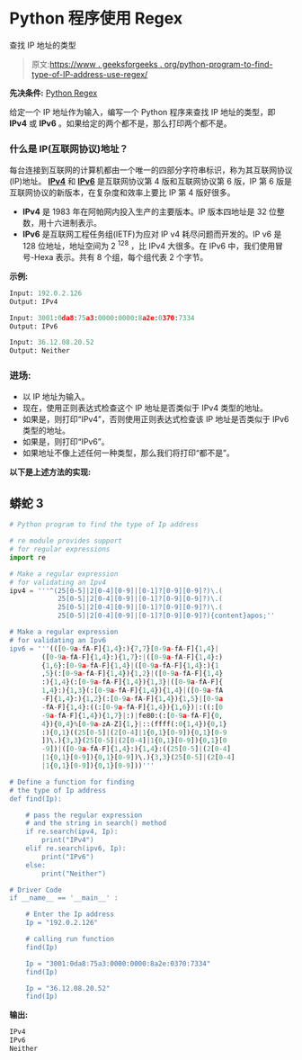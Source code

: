 # Python 程序使用 Regex

查找 IP 地址的类型

> 原文:[https://www . geeksforgeeks . org/python-program-to-find-type-of-IP-address-use-regex/](https://www.geeksforgeeks.org/python-program-to-find-the-type-of-ip-address-using-regex/)

**先决条件:** [Python Regex](https://www.geeksforgeeks.org/regular-expression-python-examples-set-1/)

给定一个 IP 地址作为输入，编写一个 Python 程序来查找 IP 地址的类型，即 **IPv4** 或 **IPv6** 。如果给定的两个都不是，那么打印两个都不是。

### **什么是 IP(互联网协议)地址？**

每台连接到互联网的计算机都由一个唯一的四部分字符串标识，称为其互联网协议(IP)地址。 [**IPv4**](https://www.geeksforgeeks.org/what-is-ipv4/) 和 [**IPv6**](https://www.geeksforgeeks.org/internet-protocol-version-6-ipv6/) 是互联网协议第 4 版和互联网协议第 6 版，IP 第 6 版是互联网协议的新版本，在复杂度和效率上要比 IP 第 4 版好很多。

*   **IPv4** 是 1983 年在阿帕网内投入生产的主要版本。IP 版本四地址是 32 位整数，用十六进制表示。
*   **IPv6** 是互联网工程任务组(IETF)为应对 IP v4 耗尽问题而开发的。IP v6 是 128 位地址，地址空间为 2 <sup>128</sup> ，比 IPv4 大很多。在 IPv6 中，我们使用冒号-Hexa 表示。共有 8 个组，每个组代表 2 个字节。

**示例:**

```py
Input: 192.0.2.126
Output: IPv4

Input: 3001:0da8:75a3:0000:0000:8a2e:0370:7334
Output: IPv6

Input: 36.12.08.20.52
Output: Neither
```

### **进场:**

*   以 IP 地址为输入。
*   现在，使用正则表达式检查这个 IP 地址是否类似于 IPv4 类型的地址。
*   如果是，则打印“IPv4”，否则使用正则表达式检查该 IP 地址是否类似于 IPv6 类型的地址。
*   如果是，则打印“IPv6”。
*   如果地址不像上述任何一种类型，那么我们将打印“都不是”。

**以下是上述方法的实现:**

## 蟒蛇 3

```py
# Python program to find the type of Ip address

# re module provides support
# for regular expressions
import re

# Make a regular expression
# for validating an Ipv4
ipv4 = '''^(25[0-5]|2[0-4][0-9]|[0-1]?[0-9][0-9]?)\.(
            25[0-5]|2[0-4][0-9]|[0-1]?[0-9][0-9]?)\.(
            25[0-5]|2[0-4][0-9]|[0-1]?[0-9][0-9]?)\.(
            25[0-5]|2[0-4][0-9]|[0-1]?[0-9][0-9]?){content}apos;''

# Make a regular expression
# for validating an Ipv6
ipv6 = '''(([0-9a-fA-F]{1,4}:){7,7}[0-9a-fA-F]{1,4}|
        ([0-9a-fA-F]{1,4}:){1,7}:|([0-9a-fA-F]{1,4}:)
        {1,6}:[0-9a-fA-F]{1,4}|([0-9a-fA-F]{1,4}:){1
        ,5}(:[0-9a-fA-F]{1,4}){1,2}|([0-9a-fA-F]{1,4}
        :){1,4}(:[0-9a-fA-F]{1,4}){1,3}|([0-9a-fA-F]{
        1,4}:){1,3}(:[0-9a-fA-F]{1,4}){1,4}|([0-9a-fA
        -F]{1,4}:){1,2}(:[0-9a-fA-F]{1,4}){1,5}|[0-9a
        -fA-F]{1,4}:((:[0-9a-fA-F]{1,4}){1,6})|:((:[0
        -9a-fA-F]{1,4}){1,7}|:)|fe80:(:[0-9a-fA-F]{0,
        4}){0,4}%[0-9a-zA-Z]{1,}|::(ffff(:0{1,4}){0,1}
        :){0,1}((25[0-5]|(2[0-4]|1{0,1}[0-9]){0,1}[0-9
        ])\.){3,3}(25[0-5]|(2[0-4]|1{0,1}[0-9]){0,1}[0
        -9])|([0-9a-fA-F]{1,4}:){1,4}:((25[0-5]|(2[0-4]
        |1{0,1}[0-9]){0,1}[0-9])\.){3,3}(25[0-5]|(2[0-4]
        |1{0,1}[0-9]){0,1}[0-9]))'''

# Define a function for finding
# the type of Ip address
def find(Ip): 

    # pass the regular expression
    # and the string in search() method
    if re.search(ipv4, Ip):
        print("IPv4")
    elif re.search(ipv6, Ip):
        print("IPv6")
    else:
        print("Neither")

# Driver Code 
if __name__ == '__main__' : 

    # Enter the Ip address
    Ip = "192.0.2.126"

    # calling run function 
    find(Ip)

    Ip = "3001:0da8:75a3:0000:0000:8a2e:0370:7334"
    find(Ip)

    Ip = "36.12.08.20.52"
    find(Ip)
```

**输出:**

```py
IPv4
IPv6
Neither
```